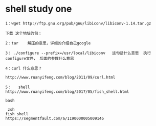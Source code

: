 # shell study one

```
1：wget http://ftp.gnu.org/pub/gnu/libiconv/libiconv-1.14.tar.gz
```

```
下载 这个地址的包；
```

```
2：tar    解压的意思，详细的介绍自己google
```

```
3： ./configure --prefix=/usr/local/libiconv   这句话什么意思  执行configure文件， 后面的参数什么意思
```

```
4：curl 什么意思？
```

```
http://www.ruanyifeng.com/blog/2011/09/curl.html
```

```
5：   shell       http://www.ruanyifeng.com/blog/2017/05/fish_shell.html
```

```
bash
```

```
 zsh    
fish shell
https://segmentfault.com/a/1190000005009146
```

